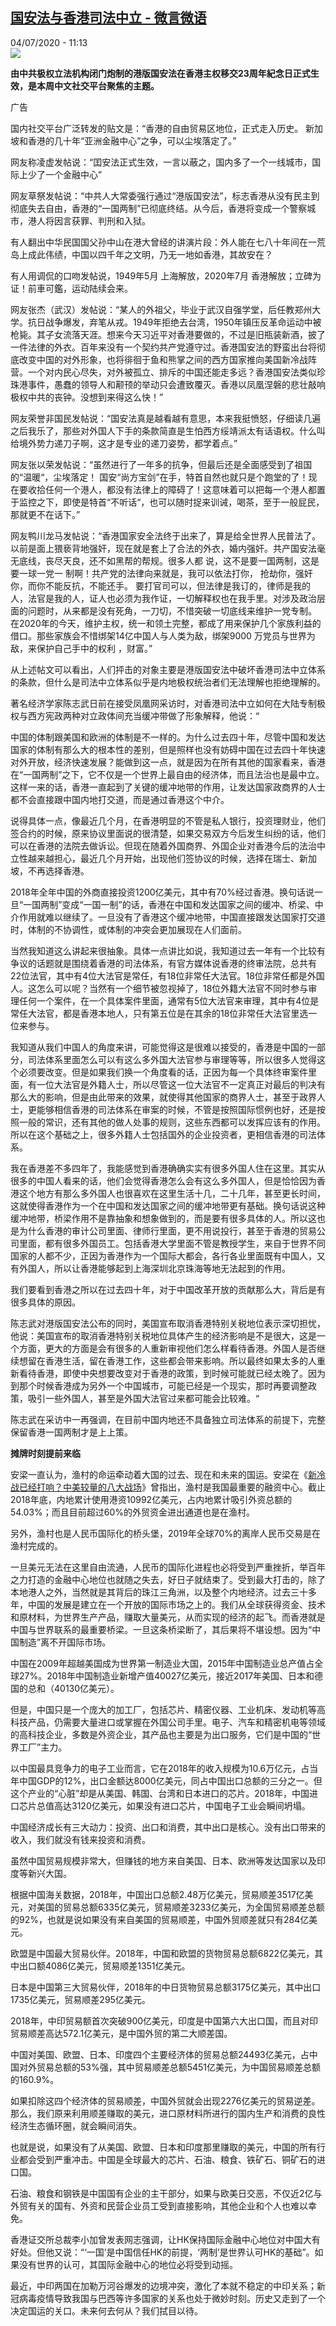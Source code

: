 <!--1593856515000-->
[国安法与香港司法中立 - 微言微语](http://www.rfi.fr//cn/%E4%B8%AD%E5%9B%BD/20200704-%E5%9B%BD%E5%AE%89%E6%B3%95%E4%B8%8E%E9%A6%99%E6%B8%AF%E5%8F%B8%E6%B3%95%E4%B8%AD%E7%AB%8B)
------

<div>04/07/2020 - 11:13</div><img src="https://s.rfi.fr/media/display/28df0a5a-bbfa-11ea-b8df-005056a98db9/w:310/p:16x9/2020-07-01T160800Z_879846151_RC2GKH9CK4HD_RTRMADP_3_HONGKONG-PROTESTS-ANNIVERSARY.JPG"><p><strong>由中共极权立法机构闭门炮制的港版国安法在香港主权移交23周年紀念日正式生效，是本周中文社交平台聚焦的主题。</strong></p><div class="t-content__body u-clearfix"><div class="m-interstitial"><div class="m-interstitial__ad"><divclass="m-block-ad "data-tms-ad-type="box"data-tms-ad-status="idle"data-tms-ad-pos="1"><div class="m-block-ad__label">广告</div><div class="m-block-ad__content"></div></div></div></div><p>国内社交平台广泛转发的贴文是：“香港的自由贸易区地位，正式走入历史。 ​​​新加坡和香港的几十年“亚洲金融中心”之争，可以尘埃落定了。”</p><p>网友称凌虚发帖说：“囯安法正式生效，一言以蔽之，国内多了一个一线城市，国际上少了一个金融中心”</p><p>网友草祭发帖说：“中共人大常委强行通过“港版国安法”，标志香港从没有民主到彻底失去自由，香港的“一国两制”已彻底终结。从今后，香港将变成一个警察城市，港人将因言获罪、判刑和入狱。</p><p>有人翻出中华民国国父孙中山在港大曾经的讲演片段：外人能在七八十年间在一荒岛上成此伟绩，中国以四千年之文明，乃无一地如香港，其故安在？</p><p>有人用调侃的口吻发帖说，1949年5月 上海解放，2020年7月 香港解放；立碑为证！前車可鑑，运动陆续会来。</p><p>网友张杰（武汉）发帖说：“某人的外祖父，毕业于武汉自强学堂，后任教郑州大学。抗日战争爆发，弃笔从戎。1949年拒绝去台湾，1950年镇压反革命运动中被枪毙。其子女流落天涯。想来今天习近平对香港要做的，不过是旧瓶装新酒，披了一件法律的外衣。百年来没有一个契约共产党遵守过。香港国安法的野蛮出台将彻底改变中国的对外形象，也将徘徊于鱼和熊掌之间的西方国家推向美国新冷战阵营。一个对内民心尽失，对外被孤立、排斥的中国还能走多远？香港国安法类似珍珠港事件，愚蠢的领导人和颟顸的举动只会遭致覆灭。香港以凤凰涅磐的悲壮敲响极权中共的丧钟。没想到来得这么快！”</p><p>网友荣誉非国民发帖说：“国安法真是越看越有意思，本来我挺愤怒，仔细读几遍之后我乐了，那些对外国人下手的条款简直是生怕西方绥靖派太有话语权。什么叫给境外势力递刀子啊，这才是专业的递刀姿势，都学着点。”</p><p>网友张以荣发帖说：“虽然进行了一年多的抗争，但最后还是全面感受到了祖国的“温暖“，尘埃落定！ 国安“尚方宝剑”在手，特首自然也就只是个跑堂的了！现在要收拾任何一个港人，都没有法律上的障碍了！这意味着可以把每一个港人都置于监控之下，即使是特首“不听话“，也可以随时捉来训诫，喝茶，至于一般屁民，那就更不在话下。”</p><p>网友鸭川龙马发帖说：“香港国家安全法终于出来了，算是给全世界人民普法了。以前是面上猥亵背地强奸，现在就是套上了合法的外衣，婚内强奸。共产国安法毫无底线，丧尽天良，还不如黑帮的帮规。很多人都 说，这不是要一国两制，这是要一球一党一 制啊！共产党的法律向来就是，我可以依法打你， 抢劫你，强奸你，而你不能反抗，不能还手。 要打官司可以，但法律是我订的，律师是我的人，法官是我的人，证人也必须为我作证，一切解释权也在我手里。对涉及政治层面的问题时，从来都是没有死角，一刀切，不惜突破一切底线来维护一党专制。 在2020年的今天，维护主权，统一和领土完整，都成了用来保护几个家族利益的借口。那些家族会不惜绑架14亿中国人与人类为敌，绑架9000 万党员与世界为敌，来保护自己手中的权利 ，财富。”</p><p>从上述帖文可以看出，人们抨击的对象主要是港版国安法中破坏香港司法中立体系的条款，但什么是司法中立体系似乎是内地极权统治者们无法理解也拒绝理解的。</p><p>著名经济学家陈志武日前在接受凤凰网采访时，对香港司法中立如何在大陆专制极权与西方宪政两种对立政体间充当缓冲带做了形象解释，他说：“</p><p>中国的体制跟美国和欧洲的体制是不一样的。为什么过去四十年，尽管中国和发达国家的体制有那么大的根本性的差别，但是照样也没有妨碍中国在过去四十年快速对外开放，经济快速发展？能做到这一点，就是因为在所有其他的国家看来，香港在“一国两制”之下，它不仅是一个世界上最自由的经济体，而且法治也是最中立。这样一来的话，香港一直起到了关键的缓冲地带的作用，让发达国家政商界的人士都不会直接跟中国内地打交道，而是通过香港这个中介。</p><p>说得具体一点，像最近几个月，在香港明显的不管是私人银行，投资理财业，他们签合约的时候，原来协议里面说的很清楚，如果交易双方今后发生纠纷的话，他们可以在香港的法院去做诉讼。但现在随着外国商界、外国企业对香港今后的法治中立性越来越担心，最近几个月开始，出现他们签协议的时候，选择在瑞士、新加坡，不再选择香港。</p><p>2018年全年中国的外商直接投资1200亿美元，其中有70%经过香港。换句话说一旦“一国两制”变成“一国一制”的话，香港在中国和发达国家之间的缓冲、桥梁、中介作用就难以继续了。一旦没有了香港这个缓冲地带，中国直接跟发达国家打交道时，体制的不协调性，或体制的冲突会更加展现在人们面前。</p><p>当然我知道这么讲起来很抽象。具体一点讲比如说，我知道过去一年有一个比较有争议的话题就是围绕着香港的司法体系，有官方媒体说香港的终审法院，总共有22位法官，其中有4位大法官是常任，有18位非常任大法官。18位非常任都是外国人。这怎么可以呢？当然有一个细节被忽视掉了，18位外籍大法官不同时参与审理任何一个案件，在一个具体案件里面，通常有5位大法官来审理，其中有4位是常任大法官，都是香港本地人，只有第五位是在其余的18位非常任大法官里选一位来参与。</p><p>我知道从我们中国人的角度来讲，可能觉得这是很难以接受的，香港是中国的一部分，司法体系里面怎么可以有这么多外国大法官参与审理等等，所以很多人觉得这个必须要改变。但是如果我们换一个角度看的话，正因为每一个具体终审案件里面，有一位大法官是外籍人士，所以尽管这一位大法官不一定真正对最后的判决有那么大的影响，但是由此带来的效果，就使得其他国家的商界人士，甚至于政界人士，更能够相信香港的司法体系在审案的时候，不管是按照国际惯例也好，还是按照一般的常识，还有其他的做人处事的规则，这些东西都可以发挥应该有的作用。所以在这个基础之上，很多外籍人士包括国外的企业投资者，更相信香港的司法体系。</p><p>我在香港差不多四年了，我能感觉到香港确确实实有很多外国人住在这里。其实从很多的中国人看来的话，他们会觉得香港怎么会有这么多外国人，但是恰恰因为香港这个地方有那么多外国人也很喜欢在这里生活十几，二十几年，甚至更长时间，这就使得香港作为一个在中国和发达国家之间的缓冲地带更有基础。换句话说这种缓冲地带，桥梁作用不是靠抽象和想象做到的，而是要有很多具体的人。所以这也是为什么香港的审计公司里面、律师行里面，更不用说投行，甚至于香港的贸易公司里面，都有很多外国员工。包括香港大学里面不管是教授学生，来自于世界不同国家的人都不少，正因为香港作为一个国际大都会，各行各业里面既有中国人，又有外国人，所以让香港能够起到上海深圳北京珠海等地无法起到的作用。</p><p>我们要看到香港之所以在过去四十年，对于中国改革开放的贡献那么大，背后是有很多具体的原因。</p><p>陈志武对港版国安法公布的同时，美国宣布取消香港特别关税地位表示深切担忧，他说：美国宣布的取消香港特别关税地位具体产生的经济影响是不是很大，这是一个方面，更大的方面是会有很多的人重新审视他们怎么样看待香港。外国人是否继续想留在香港生活，留在香港工作，这些都会带来影响。所以最终如果太多的人重新看待香港，即使中央想要改变对于香港的政策，到时候可能就已经太晚了。因为到那个时候香港成为另外一个中国城市，可能已经是一个现实，那时再要调整政策，吸引一些外国人，甚至是外国大法官过来都可能会比较难。“</p><p>陈志武在采访中一再强调，在目前中国内地还不具备独立司法体系的前提下，完整保留香港一国两制才是上上策。</p><p><strong>摊牌时刻提前来临</strong></p><p>安梁一直认为，渔村的命运牵动着大国的过去、现在和未来的国运。安梁在《<a target="_blank" href="http://mp.weixin.qq.com/s?__biz=MzI5ODYyODM0Ng==&amp;mid=2247493745&amp;idx=1&amp;sn=13255767cf24a8149ced4f735ecc5405&amp;chksm=eca04de4dbd7c4f2cfee29fa9971ec83f5cb3d2d1d5cc982bbd0455b4ab22da4d9227fbfcf9a&amp;scene=21">新冷战已经打响？中美较量的八大战场</a>》曾指出，渔村是我国最重要的融资中心。截止2018年底，内地累计使用港资10992亿美元，占内地累计吸引外资总额的54.03%；而且目前超过60%的外贸资金进出通道也是在渔村。</p><p>另外，渔村也是人民币国际化的桥头堡，2019年全球70%的离岸人民币交易是在渔村完成的。</p><p>一旦美元无法在这里自由流通，人民币的国际化进程也必将受到严重挫折，举百年之力打造的金融中心地位也就随之失去，好日子就结束了。受到最大打击的，除了本地港人之外，当然就是其背后的珠江三角洲，以及整个内地经济。过去三十多年，中国的发展是建立在一个开放的国际市场之上的。我们从全球获得资金、技术和原材料，为世界生产产品，赚取大量美元，从而实现的经济的起飞。而香港就是中国与世界联系的最重要桥梁。一旦这条桥梁断了，其后果将不堪设想。因为“中国制造”离不开国际市场。</p><p>中国在2009年超越美国成为世界第一制造业大国，2015年中国制造业总产值占全球27%。2018年中国制造业新增产值40027亿美元，接近2017年美国、日本和德国的总和（40130亿美元）。</p><p>但是，中国只是一个庞大的加工厂，包括芯片、精密仪器、工业机床、发动机等高科技产品，仍需要大量进口或掌握在外国公司手里。电子、汽车和精密机电等领域的高科技企业，多数是外资企业，其产品也主要是为出口服务，它们是中国的“世界工厂”主力。</p><p>以中国最具竞争力的电子工业而言，它在2018年的收入规模为10.6万亿元，占当年中国GDP的12%，出口金额达8000亿美元，同占中国出口总额的三分之一。但这个产业的“心脏”却是从美国、韩国、台湾和日本进口的芯片。2018年，中国进口芯片总值高达3120亿美元，如果没有进口芯片，中国电子工业会瞬间坍塌。</p><p>中国经济成长有三大动力：投资、出口和消费，其中出口是核心。没有出口带来的收入，我们就没有钱来投资和消费。</p><p>虽然中国贸易规模非常大，但赚钱的地方来自美国、日本、欧洲等发达国家以及印度等新兴大国。</p><p>根据中国海关数据，2018年，中国出口总额2.48万亿美元，贸易顺差3517亿美元，对美国的贸易总额6335亿美元，贸易顺差3233亿美元，为全国贸易顺差总额的92%，也就是说如果没有来自美国的贸易顺差，中国外贸顺差就只有284亿美元。</p><p>欧盟是中国最大贸易伙伴。2018年，中国和欧盟的货物贸易总额6822亿美元，其中出口额4086亿美元，贸易顺差1351亿美元。</p><p>日本是中国第三大贸易伙伴，2018年的中日货物贸易总额3175亿美元，其中出口1735亿美元，贸易顺差295亿美元。</p><p>2018年，中印贸易额首次突破900亿美元，印度是中国第六大出口国，而且对印贸易顺差高达572.1亿美元，是中国外贸的第二大顺差国。</p><p>中国对美国、欧盟、日本、印度四个主要经济体的贸易总额24493亿美元，占中国对外贸易总额的53%强，其中贸易顺差总额5451亿美元，为中国贸易顺差总额的160.9%。</p><p>如果扣除这四个经济体的贸易顺差，中国外贸就会出现2276亿美元的贸易逆差。那么，我们原来利用顺差赚取的美元，进口原材料所进行的国内生产和消费的良性经济生态循环圈，就会瞬间消失。</p><p>也就是说，如果没有了从美国、欧盟、日本和印度那里赚取的美元，中国的所有行业都会受到严重冲击。中国是全球最大的芯片、石油、粮食、铁矿石、铜矿石的进口国。</p><p>石油、粮食和钢铁是中国国有企业的主干部分，如果与欧美日交恶，不仅近2亿与外贸有关的国有、外资和民营企业员工受到直接影响，其他企业和个人也难以幸免。</p><p>香港证交所总裁李小加曾发表网志强调，让HK保持国际金融中心地位对中国大有好处。但他又说：“‘一国’是中国信任HK的前提，‘两制’是世界认可HK的基础”。如果没有世界的认可，其国际金融中心的地位必将受到动摇。</p><p>最近，中印两国在加勒万河谷爆发的边境冲突，激化了本就不稳定的中印关系；新冠病毒疫情导致我国与巴西等许多国家的关系也处于微妙时刻。历史又走到了一个决定国运的关口。未来何去何从？我们拭目以待。</p><p> </p><div class="o-self-promo o-self-promo--nl o-self-promo--hidden" data-selfpromo-newsletter></div><div class="o-self-promo o-self-promo--app o-self-promo--hidden" data-selfpromo-app></div></div>
